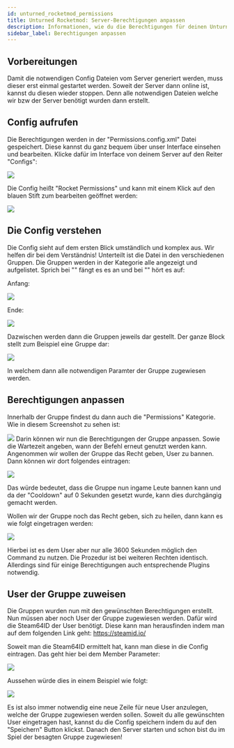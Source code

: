 ```yaml
---
id: unturned_rocketmod_permissions
title: Unturned Rocketmod: Server-Berechtigungen anpassen
description: Informationen, wie du die Berechtigungen für deinen Unturned Rocketmod Server von ZAP-Hosting anpassen kannst - ZAP-Hosting.com Dokumentationen
sidebar_label: Berechtigungen anpassen
---
```


## Vorbereitungen
Damit die notwendigen Config Dateien vom Server generiert werden, muss dieser erst einmal gestartet werden.
Soweit der Server dann online ist, kannst du diesen wieder stoppen.
Denn alle notwendigen Dateien welche wir bzw der Server benötigt wurden dann erstellt.

## Config aufrufen
Die Berechtigungen werden in der "Permissions.config.xml" Datei gespeichert.
Diese kannst du ganz bequem über unser Interface einsehen und bearbeiten.
Klicke dafür im Interface von deinem Server auf den Reiter "Configs":

![](https://screensaver01.zap-hosting.com/index.php/s/RLrSwGYmXr5DsbY/preview)

Die Config heißt "Rocket Permissions" und kann mit einem Klick auf den blauen Stift zum bearbeiten geöffnet werden:

![](https://screensaver01.zap-hosting.com/index.php/s/2WrrtAei78XKT6F/preview)

## Die Config verstehen
Die Config sieht auf dem ersten Blick umständlich und komplex aus.
Wir helfen dir bei dem Verständnis!
Unterteilt ist die Datei in den verschiedenen Gruppen.
Die Gruppen werden in der <groups> </groups> Kategorie alle angezeigt und aufgelistet.
Sprich bei "<groups>" fängt es es an und bei "</groups>" hört es auf:

Anfang:

![](https://screensaver01.zap-hosting.com/index.php/s/sL4kiGk7SRK7LSo/preview)

Ende:

![](https://screensaver01.zap-hosting.com/index.php/s/z6mq6EQcmeHpk94/preview)

Dazwischen werden dann die Gruppen jeweils dar gestellt.
Der ganze Block stellt zum Beispiel eine Gruppe dar:

![](https://screensaver01.zap-hosting.com/index.php/s/CsFsdsosmeGTnxG/preview)

In welchem dann alle notwendigen Paramter der Gruppe zugewiesen werden.

## Berechtigungen anpassen
Innerhalb der Gruppe findest du dann auch die "Permissions" Kategorie.
Wie in diesem Screenshot zu sehen ist:

![](https://screensaver01.zap-hosting.com/index.php/s/SdjYJqzWD6AeEpy/preview)
Darin können wir nun die Berechtigungen der Gruppe anpassen.
Sowie die Wartezeit angeben, wann der Befehl erneut genutzt werden kann.
Angenommen wir wollen der Gruppe das Recht geben, User zu bannen.
Dann können wir dort folgendes eintragen:

![](https://screensaver01.zap-hosting.com/index.php/s/da722pC3isWr4s3/preview)

Das würde bedeutet, dass die Gruppe nun ingame Leute bannen kann und da der "Cooldown" auf 0 Sekunden gesetzt wurde, kann dies durchgängig gemacht werden.

Wollen wir der Gruppe noch das Recht geben, sich zu heilen, dann kann es wie folgt eingetragen werden:

![](https://screensaver01.zap-hosting.com/index.php/s/MzteWYcBLx8R6ti/preview)

Hierbei ist es dem User aber nur alle 3600 Sekunden möglich den Command zu nutzen.
Die Prozedur ist bei weiteren Rechten identisch.
Allerdings sind für einige Berechtigungen auch entsprechende Plugins notwendig.

## User der Gruppe zuweisen
Die Gruppen wurden nun mit den gewünschten Berechtigungen erstellt.
Nun müssen aber noch User der Gruppe zugewiesen werden.
Dafür wird die Steam64ID der User benötigt.
Diese kann man herausfinden indem man auf dem folgenden Link geht:
https://steamid.io/

Soweit man die Steam64ID ermittelt hat, kann man diese in die Config eintragen.
Das geht hier bei dem Member Parameter:

![](https://screensaver01.zap-hosting.com/index.php/s/zzf53FtpC8GrHrN/preview)

Aussehen würde dies in einem Beispiel wie folgt:

![](https://screensaver01.zap-hosting.com/index.php/s/WDXFEJt263Zg5nq/preview)

Es ist also immer notwendig eine neue Zeile für neue User anzulegen, welche der Gruppe zugewiesen werden sollen.
Soweit du alle gewünschten User eingetragen hast, kannst du die Config speichern indem du auf den "Speichern" Button klickst.
Danach den Server starten und schon bist du im Spiel der besagten Gruppe zugewiesen!
